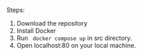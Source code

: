 Steps:
1) Download the repository
2) Install Docker
3) Run ``` docker compose up``` in src directory.
4) Open localhost:80 on your local machine.
